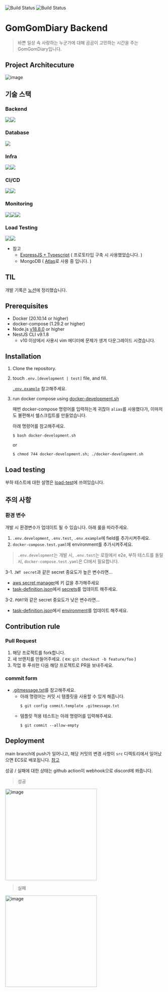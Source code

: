 ![Build Status](https://github.com/GomGomDiary/GomGomBack/actions/workflows/cicd.yml/badge.svg)
![Build Status](https://github.com/GomGomDiary/GomGomBack/actions/workflows/code-review.yml/badge.svg)

# GomGomDiary Backend
> 바쁜 일상 속 사랑하는 누군가에 대해 곰곰이 고민하는 시간을 주는 GomGomDiary입니다.

## Project Architecuture
![image](https://github.com/GomGomDiary/GomGomBack/assets/75563378/e8a33057-3164-42de-b328-cd08497a2a91)

## 기술 스택
### Backend

<img src="https://img.shields.io/badge/NestJS-E0234E?style=for-the-badge&logo=NestJS&logoColor=white"><img src="https://img.shields.io/badge/Typescript-3178C6?style=for-the-badge&logo=Typescript&logoColor=white">

### Database
  
<img src="https://img.shields.io/badge/MongoDB-47A248?style=for-the-badge&logo=MongoDB&logoColor=white">

### Infra
  
<img src="https://img.shields.io/badge/Amazon ECS-FF9900?style=for-the-badge&logo=amazon ecs&logoColor=white"><img src="https://img.shields.io/badge/Vercel-000000?style=for-the-badge&logo=vercel&logoColor=white">


### CI/CD

<img src="https://img.shields.io/badge/docker-2496ED?style=for-the-badge&logo=docker&logoColor=white"><img src="https://img.shields.io/badge/github action-2088FF?style=for-the-badge&logo=github actions&logoColor=white">

### Monitoring

<img src="https://img.shields.io/badge/Honeycomb-1E8CBE?style=for-the-badge&logo=honeycomb&logoColor=white"><img src="https://img.shields.io/badge/OpenTelemetry-000000?style=for-the-badge&logo=OpenTelemetry&logoColor=white"><img src="https://img.shields.io/badge/Amazon Cloudwatch-FF4F8B?style=for-the-badge&logo=Amazon Cloudwatch&logoColor=white">


### Load Testing

<img src="https://img.shields.io/badge/Grafana-F46800?style=for-the-badge&logo=grafana&logoColor=white"><img src="https://img.shields.io/badge/k6-7D64FF?style=for-the-badge&logo=k6&logoColor=white">



- 참고
  - [ExpressJS + Typescript](https://github.com/GomGomDiary/GomGomBack/tree/feature/express) ( 프로토타입 구축 시 사용했었습니다. )
  - MongoDB ( [Atlas](https://www.mongodb.com/cloud/atlas/)로 사용 중 입니다. )


## TIL
개발 기록은 [노션](https://scarce-oregano-95f.notion.site/GomGomDiary-TIL-eed52cb0941646ae8e75971716017dcc?pvs=4)에 정리했습니다.

## Prerequisites
- Docker (20.10.14 or higher)
- docker-compose (1.29.2 or higher)
- Node.js [v18.8.0](https://github.com/GomGomDiary/GomGomBack/blob/main/.tool-versions) or higher
- NestJS CLI v9.1.8
	- v10 이상에서 사용시 vim 에디터에 문제가 생겨 다운그레이드 시켰습니다.

## Installation

1. Clone the repository.

2. touch `.env.[development | test]` file, and fill.

	[`.env.example`](https://github.com/GomGomDiary/GomGomBack/blob/main/.env.example) 참고해주세요.

3. run docker compose using [docker-development.sh](https://github.com/GomGomDiary/GomGomBack/blob/main/docker-development.sh)
	
	매번 docker-compose 명령어를 입력하는게 귀찮아 `alias`를 사용했다가, 이마저도 불편해서 쉘스크립트를 만들었습니다.

	아래 명령어를 참고해주세요.
	```
	$ bash docker-development.sh
	```
	or
	```
	$ chmod 744 docker-development.sh; ./docker-development.sh
	```

## Load testing

부하 테스트에 대한 설명은 [load-test](https://github.com/GomGomDiary/GomGomBack/tree/main/load-test)에 쓰여있습니다.

## 주의 사항
### 환경 변수
개발 시 환경변수가 업데이트 될 수 있습니다. 아래 룰을 따라주세요.
1. `.env.development`, `.env.test`, `.env.example`에 field를 추가시켜주세요.
2. `docker-compose.test.yaml`에 environment를 추가시켜주세요.
> `.env.development`는 개발 시, `.env.test`는 로컬에서 e2e, 부하 테스트를 돌릴 시, `docker-compose.test.yaml`은 CI에서 필요합니다.

3-1. `JWT secret`과 같은 secret 중요도가 높은 변수라면...
- [aws secret manager](https://ap-northeast-2.console.aws.amazon.com/secretsmanager)에 키 값을 추가해주세요
- [task-definition.json](https://github.com/GomGomDiary/GomGomBack/blob/main/.aws/task-definition.json)에서 [secrets](https://github.com/GomGomDiary/GomGomBack/blob/e72f14805213b38930ba510eac62da3268355cbd/.aws/task-definition.json#L28)를 업데이트 해주세요.

3-2. `PORT`와 같은 secret 중요도가 낮은 변수라면...
- [task-definition.json](https://github.com/GomGomDiary/GomGomBack/blob/main/.aws/task-definition.json)에서 [environment](https://github.com/GomGomDiary/GomGomBack/blob/e72f14805213b38930ba510eac62da3268355cbd/.aws/task-definition.json#L16)를 업데이트 해주세요.

## Contribution rule

### Pull Request
1. 해당 프로젝트를 fork합니다.
2. 새 브랜치를 만들어주세요. ( ex: `git checkout -b feature/foo` )
3. 작업 후 푸쉬한 다음 해당 프로젝트로 PR을 보내주세요.
   
### commit form
- [.gitmessage.txt](https://github.com/GomGomDiary/GomGomBack/blob/main/.gitmessage.txt)를 참고해주세요.
	- 아래 명령어는 커밋 시 템플릿을 사용할 수 있게 해줍니다.
		```example
		$ git config commit.template .gitmessage.txt
		```
	- 템플릿 적용 테스트는 아래 명령어를 입력해주세요.
		```
		$ git commit --allow-empty
		```

## Deployment

main branch에 push가 일어나고, 해당 커밋의 변경 사항이 `src` 디렉토리에서 일어났으면 ECS로 배포됩니다. [참고](https://github.com/GomGomDiary/GomGomBack/blob/main/.github/workflows/cicd.yml#L5)

성공 / 실패에 대한 상태는 github action이 webhook으로 discord에 쏴줍니다.

> 성공
<img width="291" alt="image" src="https://github.com/GomGomDiary/GomGomBack/assets/75563378/e537a7dc-454d-4e9d-8f12-6fd373f90ecf">

> 실패
<img width="291" alt="image" src="https://github.com/GomGomDiary/GomGomBack/assets/75563378/71432e71-6914-4113-a485-475be92dc5a1">

